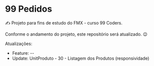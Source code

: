 # 99 Pedidos

✍️ Projeto para fins de estudo do FMX - curso 99 Coders.

Conforme o andamento do projeto, este repositório será atualizado. 😉

Atualizações:

- Feature: --
- Update: UnitProduto - 30 - Listagem dos Produtos (responsividade)